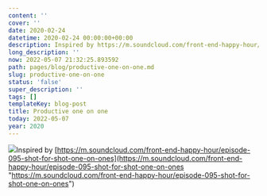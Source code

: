 ```yaml
---
content: ''
cover: ''
date: 2020-02-24
datetime: 2020-02-24 00:00:00+00:00
description: Inspired by https://m.soundcloud.com/front-end-happy-hour/episode-095-shot-for-shot-one-on-ones
long_description: ''
now: 2022-05-07 21:32:25.893592
path: pages/blog/productive-one-on-one.md
slug: productive-one-on-one
status: 'false'
super_description: ''
tags: []
templateKey: blog-post
title: Productive one on one
today: 2022-05-07
year: 2020
---
```


![](https://images.waylonwalker.com/Screenshot_20200221-114202.png)Inspired by [https://m.soundcloud.com/front-end-happy-hour/episode-095-shot-for-shot-one-on-ones](https://m.soundcloud.com/front-end-happy-hour/episode-095-shot-for-shot-one-on-ones "https://m.soundcloud.com/front-end-happy-hour/episode-095-shot-for-shot-one-on-ones")